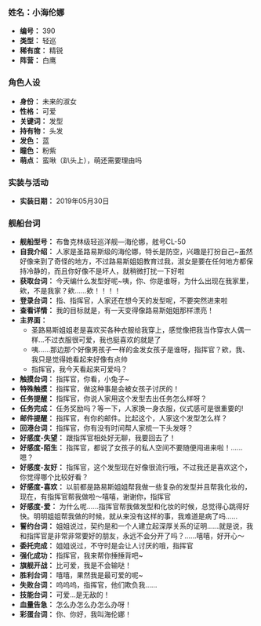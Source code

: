 ### 姓名：小海伦娜
* **编号：** 390
* **类型：** 轻巡
* **稀有度：** 精锐
* **阵营：** 白鹰


### 角色人设
* **身份：** 未来的淑女
* **性格：** 可爱
* **关键词：** 发型
* **持有物：** 头发
* **发色：** 蓝
* **瞳色：** 粉紫
* **萌点：** 蛮啾（趴头上），萌还需要理由吗


### 实装与活动
* **实装日期：** 2019年05月30日


### 舰船台词
* **舰船型号：** 布鲁克林级轻巡洋舰—海伦娜，舷号CL-50
* **自我介绍：** 人家是圣路易斯级的海伦娜，特长是防空，兴趣是打扮自己~虽然好像来到了奇怪的地方，不过路易斯姐姐教育过我，淑女是要在任何地方都保持冷静的，而且你好像不是坏人，就稍微打扰一下好啦
* **获取台词：** 今天编什么发型好呢~咦，你、你是谁呀，为什么出现在我家里，欸，不是我家？欸……欸！！！！
* **登录台词：** 指、指挥官，人家还在想今天的发型呢，不要突然进来啦
* **查看详情：** 我的目标就是，有一天变得像路易斯姐姐那样漂亮！
* **主界面：**
  * 圣路易斯姐姐老是喜欢买各种衣服给我穿上，感觉像把我当作穿衣人偶一样…不过衣服很可爱，我也挺喜欢的就是了
  * 咦……那边那个好像男孩子一样的金发女孩子是谁呀，指挥官？欸，我、我只是觉得她看起来好像有点帅
  * 指挥官，我今天看起来可爱吗？
* **触摸台词：** 指挥官，你看，小兔子~
* **特殊触摸：** 指挥官，做这种事是会被女孩子讨厌的！
* **任务提醒：** 指挥官，你说人家用这个发型去出任务怎么样呀？
* **任务完成：** 任务奖励吗？等一下，人家换一身衣服，仪式感可是很重要的!
* **邮件提醒：** 指挥官，有你的邮件。比起这个，人家这个发型怎么样？
* **回港台词：** 指挥官，你有没有时间帮人家梳一下头发呀？
* **好感度-失望：** 跟指挥官相处好无聊，我要回去了！
* **好感度-陌生：** 指挥官，都说了女孩子的私人空间不要随便闯进来啦！……嗯？
* **好感度-友好：** 指挥官，这个发型现在好像很流行哦，不过我还是喜欢这个，你觉得哪个比较好看？
* **好感度-喜欢：** 以前都是路易斯姐姐帮我做一些复杂的发型并且帮我化妆的，现在，有指挥官帮我做啦〜嘻嘻，谢谢你，指挥官
* **好感度-爱：** 为什么呢……指挥官帮我做发型和化妆的时候，总觉得心跳得好快。明明姐姐帮我做的时候，就从来没有这样的事，我难道是病了吗……
* **誓约台词：** 姐姐说过，契约是和一个人建立起深厚关系的证明……就是说，我和指挥官是非常非常要好的朋友，永远不会分开了吗？……嘻嘻，好开心〜
* **委托完成：** 姐姐说过，不守时是会让人讨厌的哦，指挥官
* **强化成功：** 指挥官，我来帮你捶捶背吧~
* **旗舰开战：** 比可爱，我是不会输哒！
* **胜利台词：** 嘻嘻，果然我是最可爱的呢~
* **失败台词：** 呜呜呜，指挥官，他们欺负我……
* **技能台词：** 可爱…是无敌的！
* **血量告急：** 怎么办怎么办怎么办呀！
* **彩蛋台词：** 你、你好，我叫海伦娜！
